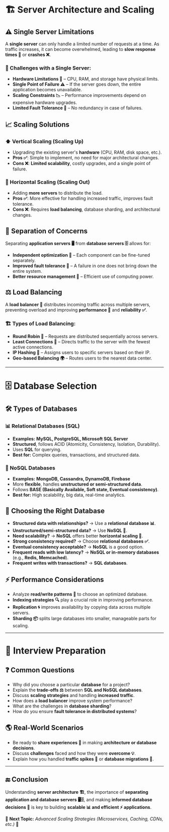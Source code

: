 # 🏗️ Server Architecture and Scaling

## ⚠️ Single Server Limitations
A **single server** can only handle a limited number of requests at a time. As traffic increases, it can become overwhelmed, leading to **slow response times 🐢** or **crashes ❌**.

### 🚧 Challenges with a Single Server:
- **Hardware Limitations 💾** – CPU, RAM, and storage have physical limits.
- **Single Point of Failure ⚠️** – If the server goes down, the entire application becomes unavailable.
- **Scaling Constraints 📉** – Performance improvements depend on expensive hardware upgrades.
- **Limited Fault Tolerance 🛑** – No redundancy in case of failures.

## 📈 Scaling Solutions

### ⬆️ Vertical Scaling (Scaling Up)
- Upgrading the existing server's **hardware** (CPU, RAM, disk space, etc.).
- **Pros ✅**: Simple to implement, no need for major architectural changes.
- **Cons ❌**: **Limited scalability**, costly upgrades, and a single point of failure.

### 🔀 Horizontal Scaling (Scaling Out)
- Adding **more servers** to distribute the load.
- **Pros ✅**: More effective for handling increased traffic, improves fault tolerance.
- **Cons ❌**: Requires **load balancing**, database sharding, and architectural changes.

## 🔄 Separation of Concerns
Separating **application servers 🖥️** from **database servers 🗄️** allows for:
- **Independent optimization 🔧** – Each component can be fine-tuned separately.
- **Improved fault tolerance 🔄** – A failure in one does not bring down the entire system.
- **Better resource management 🚀** – Efficient use of computing power.

## ⚖️ Load Balancing
A **load balancer 🔄** distributes incoming traffic across multiple servers, preventing overload and improving **performance 🚀** and **reliability ✅**.

### 🏗️ Types of Load Balancing:
- **Round Robin 🔄** – Requests are distributed sequentially across servers.
- **Least Connections 🔢** – Directs traffic to the server with the fewest active connections.
- **IP Hashing 🔑** – Assigns users to specific servers based on their IP.
- **Geo-based Balancing 🌍** – Routes users to the nearest data center.

---

# 🗄️ Database Selection

## 🛠️ Types of Databases

### 📊 Relational Databases (SQL)
- **Examples:** **MySQL, PostgreSQL, Microsoft SQL Server**  
- **Structured**, follows ACID (Atomicity, Consistency, Isolation, Durability).
- Uses **SQL** for querying.
- **Best for:** Complex queries, transactions, and structured data.

### 📂 NoSQL Databases
- **Examples:** **MongoDB, Cassandra, DynamoDB, Firebase**  
- More **flexible**, handles **unstructured or semi-structured data**.
- Follows **BASE (Basically Available, Soft state, Eventual consistency)**.
- **Best for:** High scalability, big data, real-time analytics.

## 🎯 Choosing the Right Database

- **Structured data with relationships?** → Use a **relational database 📊**.
- **Unstructured/semi-structured data?** → Use **NoSQL 📂**.
- **Need scalability?** → **NoSQL** offers better **horizontal scaling 🔀**.
- **Strong consistency required?** → Choose **relational databases ✅**.
- **Eventual consistency acceptable?** → **NoSQL** is a good option.
- **Frequent reads with low latency?** → **NoSQL or in-memory databases** (e.g., **Redis, Memcached**).
- **Frequent writes with transactions?** → **SQL databases**.

## ⚡ Performance Considerations

- Analyze **read/write patterns 📑** to choose an optimized database.
- **Indexing strategies 🔍** play a crucial role in improving performance.
- **Replication 🌀** improves availability by copying data across multiple servers.
- **Sharding 📦** splits large databases into smaller, manageable parts for scaling.

---

# 🎤 Interview Preparation

## ❓ Common Questions
- Why did you choose a particular **database** for a project?
- Explain the **trade-offs ⚖️** between **SQL and NoSQL databases**.
- Discuss **scaling strategies** and handling **increased traffic**.
- How does a **load balancer** improve system performance?
- What are the challenges in **database sharding**?
- How do you ensure **fault tolerance in distributed systems**?

## 🌎 Real-World Scenarios
- Be ready to **share experiences 📖** in making **architecture or database decisions**.
- Discuss **challenges** faced and how they were **overcome 💡**.
- Explain how you handled **traffic spikes 🚀** or **database migrations 🔄**.

---

## 🔚 Conclusion
Understanding **server architecture 🏗️**, the importance of **separating application and database servers 🖥️🗄️**, and making **informed database decisions 🎯** is key to building **scalable 📊 and efficient ⚡ applications**.

📌 **Next Topic:** *Advanced Scaling Strategies (Microservices, Caching, CDNs, etc.)* 🚀
